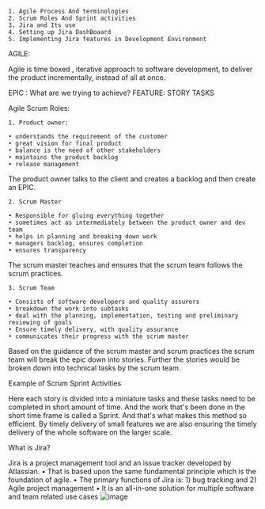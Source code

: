 	1. Agile Process And terminologies
	2. Scrum Roles And Sprint activities
	3. Jira and Its use
	4. Setting up Jira DashBoaard
	5. Implementing Jira features in Development Environment


AGILE:

 Agile is time boxed , iterative approach to software development, to deliver the product incrementally, instead of all at once.





EPIC : What are we trying to achieve?
FEATURE:
STORY
TASKS

Agile Scrum Roles:

	1. Product owner:

	• understands the requirement of the customer
	• great vision for final product
	• balance is the need of other stakeholders
	• maintains the product backlog
	• release management

The product owner talks to the client and creates a backlog and then create an EPIC.

	2. Scrum Master

	• Responsible for gluing everything together
	• sometimes act as intermediately between the product owner and dev team
	• helps in planning and breaking down work
	• managers backlog, ensures completion
	• ensures transparency

The scrum master teaches and ensures that the scrum team follows the scrum practices.

	3. Scrum Team

	• Consists of software developers and quality assurers
	• breakdown the work into subtasks
	• deal with the planning, implementation, testing and preliminary reviewing of goals
	• Ensure timely delivery, with quality assurance
	• communicates their progress with the scrum master

Based on the guidance of the scrum master and scrum practices the scrum team will break the epic down into stories.
Further the stories would be broken down into technical tasks by the scrum team.

Example of Scrum Sprint Activities



Here each story is divided into a miniature tasks and these tasks need to be completed in short amount of time. And the work that's been done in the short time frame is called a Sprint. And that's what makes this method so efficient. By timely delivery of small features we are also ensuring the timely delivery of the whole software on the larger scale.

What is Jira?

Jira is a project management tool and an issue tracker developed by Atlassian.
	• That is based upon the same fundamental principle which is the foundation of agile. 
	• The primary functions of Jira is: 
	 1) bug tracking and
	 2) Agile project management
	• It is an all-in-one solution for multiple software and team related use cases
![image](https://user-images.githubusercontent.com/117761976/225874860-09462a5e-ab22-4e38-bcec-bad800d6bdf9.png)
